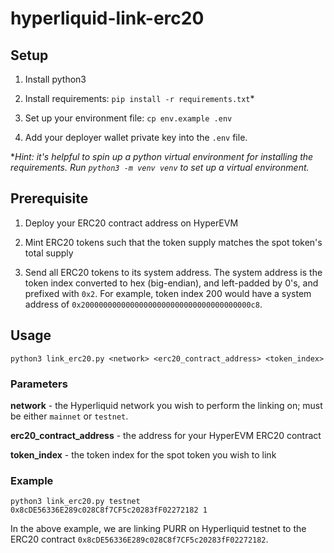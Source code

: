 # hyperliquid-link-erc20

## Setup

1. Install python3

2. Install requirements: `pip install -r requirements.txt`*

3. Set up your environment file: `cp env.example .env`

4. Add your deployer wallet private key into the `.env` file.

\**Hint: it's helpful to spin up a python virtual environment for installing the requirements. Run `python3 -m venv venv` to set up a virtual environment.*

## Prerequisite

1. Deploy your ERC20 contract address on HyperEVM

2. Mint ERC20 tokens such that the token supply matches the spot token's total supply

3. Send all ERC20 tokens to its system address. The system address is the token index converted to hex (big-endian), and left-padded by 0's, and prefixed with `0x2`. For example, token index 200 would have a system address of `0x20000000000000000000000000000000000000c8`.

## Usage

```
python3 link_erc20.py <network> <erc20_contract_address> <token_index>
```

### Parameters

**network** - the Hyperliquid network you wish to perform the linking on; must be either `mainnet` or `testnet`.

**erc20_contract_address** - the address for your HyperEVM ERC20 contract

**token_index** - the token index for the spot token you wish to link


### Example

```
python3 link_erc20.py testnet 0x8cDE56336E289c028C8f7CF5c20283fF02272182 1
```

In the above example, we are linking PURR on Hyperliquid testnet to the ERC20 contract `0x8cDE56336E289c028C8f7CF5c20283fF02272182`.
